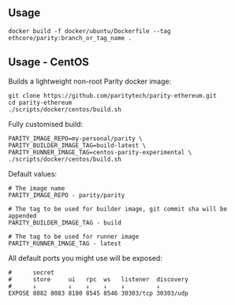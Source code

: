 ## Usage

```docker build -f docker/ubuntu/Dockerfile --tag ethcore/parity:branch_or_tag_name .```

## Usage - CentOS

Builds a lightweight non-root Parity docker image:
```
git clone https://github.com/paritytech/parity-ethereum.git
cd parity-ethereum
./scripts/docker/centos/build.sh
```

Fully customised build:
```
PARITY_IMAGE_REPO=my-personal/parity \
PARITY_BUILDER_IMAGE_TAG=build-latest \
PARITY_RUNNER_IMAGE_TAG=centos-parity-experimental \
./scripts/docker/centos/build.sh
```

Default values:
```
# The image name
PARITY_IMAGE_REPO - parity/parity

# The tag to be used for builder image, git commit sha will be appended
PARITY_BUILDER_IMAGE_TAG - build

# The tag to be used for runner image
PARITY_RUNNER_IMAGE_TAG - latest
```

All default ports you might use will be exposed:
```
#      secret
#      store     ui   rpc  ws   listener  discovery
#      ↓         ↓    ↓    ↓    ↓         ↓
EXPOSE 8082 8083 8180 8545 8546 30303/tcp 30303/udp
```
